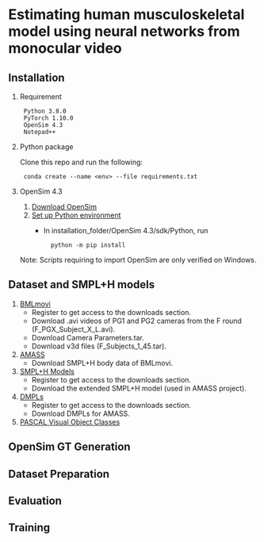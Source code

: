# Estimating human musculoskeletal model using neural networks from monocular video


## Installation
1. Requirement

        Python 3.8.0 
        PyTorch 1.10.0
        OpenSim 4.3
        Notepad++

2. Python package

    Clone this repo and run the following:

        conda create --name <env> --file requirements.txt

3. OpenSim 4.3
    1. [Download OpenSim](https://simtk.org/frs/?group_id=91)
    2. [Set up Python environment](https://simtk-confluence.stanford.edu:8443/display/OpenSim/Scripting+in+Python)
        + In installation_folder/OpenSim 4.3/sdk/Python, run
        
                python -m pip install
            
    Note: Scripts requiring to import OpenSim are only verified on Windows.  

## Dataset and SMPL+H models
1. [BMLmovi](https://www.biomotionlab.ca/movi/)
    + Register to get access to the downloads section.
    + Download .avi videos of PG1 and PG2 cameras from the F round (F_PGX_Subject_X_L.avi).
    + Download Camera Parameters.tar.
    + Download v3d files (F_Subjects_1_45.tar).
2. [AMASS](https://amass.is.tue.mpg.de/index.html)
    + Download SMPL+H body data of BMLmovi.
3. [SMPL+H Models](https://mano.is.tue.mpg.de/en)
    + Register to get access to the downloads section.
    + Download the extended SMPL+H model (used in AMASS project).
4. [DMPLs](https://smpl.is.tue.mpg.de/index.html)
    + Register to get access to the downloads section.
    + Download DMPLs for AMASS.
5. [PASCAL Visual Object Classes](http://host.robots.ox.ac.uk/pascal/VOC/voc2012/VOCtrainval_11-May-2012.tar)


## OpenSim GT Generation 

## Dataset Preparation 

## Evaluation

## Training 


    
